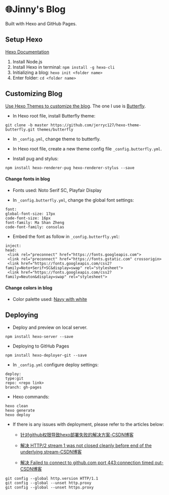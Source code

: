 # 🌐Jinny's Blog

Built with Hexo and GitHub Pages. 

## Setup Hexo

[Hexo Documentation](https://hexo.io/docs/)

1. Install Node.js 
2. Install Hexo in terminal: `npm install -g hexo-cli`
3. Initializing a blog: `hexo init <folder name>`
4. Enter folder: `cd <folder name>`

## Customizing Blog

[Use Hexo Themes to customize the blog](https://hexo.io/themes/). The one I use is [Butterfly](https://butterfly.js.org/).

- In Hexo root file, install Butterfly theme: 

```shell
git clone -b master https://github.com/jerryc127/hexo-theme-butterfly.git themes/butterfly
```

- In `_config.yml`, change theme to butterfly.

- In Hexo root file, create a new theme config file `_config.butterfly.yml`.

- Install pug and stylus: 

```shell
npm install hexo-renderer-pug hexo-renderer-stylus --save
```

#### Change fonts in blog

- Fonts used: Noto Serif SC, Playfair Display

- In `_config.butterfly.yml`, change the global font settings:

```
font:
global-font-size: 17px
code-font-size: 16px
font-family: Ma Shan Zheng
code-font-family: consolas
```

- Embed the font as follow in `_config.butterfly.yml`:

```
inject:
head:
 <link rel="preconnect" href="https://fonts.googleapis.com">
 <link rel="preconnect" href="https://fonts.gstatic.com" crossorigin>
 <link href="https://fonts.googleapis.com/css2?family=Noto+Serif+SC&display=swap" rel="stylesheet">
 <link href="https://fonts.googleapis.com/css2?family=Neuton&display=swap" rel="stylesheet">
```

#### Change colors in blog

- Color palette used: [Navy with white](https://colorhunt.co/palette/161a3031304db6bbc4f0ece5)

## Deploying

- Deploy and preview on local server.

```shell
npm install hexo-server --save
```

- Deploying to GitHub Pages

```shell
npm install hexo-deployer-git --save
```

- In ```_config.yml``` configure deploy settings: 

```
deploy:
type:git
repo: <repo link>
branch: gh-pages
```

- Hexo commands:

```
hexo clean
hexo generate
hexo deploy
```

- If there is any issues with deployment, please refer to the articles below:
  
  -  [针对github权限导致hexo部署失败的解决方案-CSDN博客](https://blog.csdn.net/weixin_30940783/article/details/99581061)
  
  - [解决 HTTP/2 stream 1 was not closed cleanly before end of the underlying stream-CSDN博客](https://blog.csdn.net/zz00008888/article/details/123529805)
  
  - [解决 Failed to connect to github.com port 443:connection timed out-CSDN博客](https://blog.csdn.net/Hodors/article/details/103226958)

```shell
git config --global http.version HTTP/1.1
git config --global --unset http.proxy
git config --global --unset https.proxy
```
